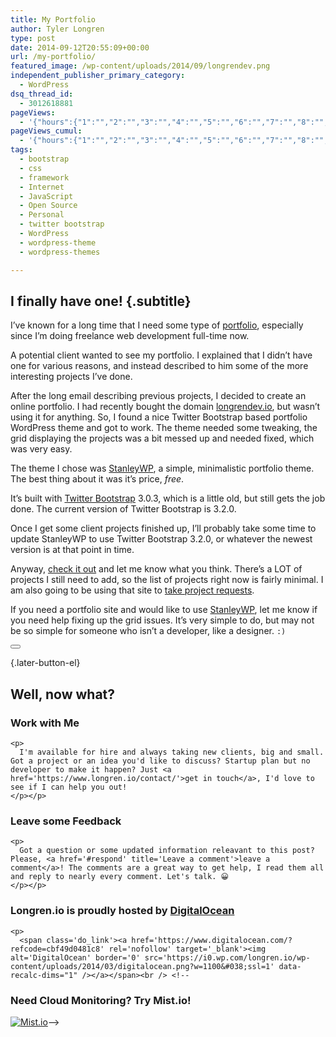 ```yaml
---
title: My Portfolio
author: Tyler Longren
type: post
date: 2014-09-12T20:55:09+00:00
url: /my-portfolio/
featured_image: /wp-content/uploads/2014/09/longrendev.png
independent_publisher_primary_category:
  - WordPress
dsq_thread_id:
  - 3012618881
pageViews:
  - '{"hours":{"1":"","2":"","3":"","4":"","5":"","6":"","7":"","8":"","9":"","10":"","11":"","12":"","13":"","14":"","15":"","16":"","17":"","18":"","19":"","20":"","21":"","22":"","23":"","24":"","25":"","26":"","27":"","28":"","29":"","30":"","31":"","32":"","33":"","34":"","35":"","36":"","37":"","38":"","39":"","40":"","41":"","42":"","43":"","44":"","45":"","46":"","47":""},"days":{"2":"","3":"","4":"","5":"","6":"","7":"","8":"","9":"","10":"","11":"","12":"","13":"","14":""},"weeks":{"3":"","4":"","5":"","6":"","7":"","8":"","9":"","10":"","11":"","12":""},"months":{"4":"","5":"","6":"","7":"","8":"","9":"","10":"","11":"","12":"","13":"","14":"","15":"","16":"","17":"","18":"","19":"","20":"","21":"","22":"","23":"","24":""}}'
pageViews_cumul:
  - '{"hours":{"1":"","2":"","3":"","4":"","5":"","6":"","7":"","8":"","9":"","10":"","11":"","12":"","13":"","14":"","15":"","16":"","17":"","18":"","19":"","20":"","21":"","22":"","23":"","24":"","25":"","26":"","27":"","28":"","29":"","30":"","31":"","32":"","33":"","34":"","35":"","36":"","37":"","38":"","39":"","40":"","41":"","42":"","43":"","44":"","45":"","46":"","47":""},"days":{"2":"","3":"","4":"","5":"","6":"","7":"","8":"","9":"","10":"","11":"","12":"","13":"","14":""},"weeks":{"3":"","4":"","5":"","6":"","7":"","8":"","9":"","10":"","11":"","12":""},"months":{"4":"","5":"","6":"","7":"","8":"","9":"","10":"","11":"","12":"","13":"","14":"","15":"","16":"","17":"","18":"","19":"","20":"","21":"","22":"","23":"","24":""}}'
tags:
  - bootstrap
  - css
  - framework
  - Internet
  - JavaScript
  - Open Source
  - Personal
  - twitter bootstrap
  - WordPress
  - wordpress-theme
  - wordpress-themes

---
```

## I finally have one! {.subtitle}

I&#8217;ve known for a long time that I need some type of [portfolio][1], especially since I&#8217;m doing freelance web development full-time now.

A potential client wanted to see my portfolio. I explained that I didn&#8217;t have one for various reasons, and instead described to him some of the more interesting projects I&#8217;ve done.

After the long email describing previous projects, I decided to create an online portfolio. I had recently bought the domain [longrendev.io][2], but wasn&#8217;t using it for anything. So, I found a nice Twitter Bootstrap based portfolio WordPress theme and got to work. The theme needed some tweaking, the grid displaying the projects was a bit messed up and needed fixed, which was very easy.

The theme I chose was [StanleyWP][3], a simple, minimalistic portfolio theme. The best thing about it was it&#8217;s price, _free_.

It&#8217;s built with [Twitter Bootstrap][4] 3.0.3, which is a little old, but still gets the job done. The current version of Twitter Bootstrap is 3.2.0.

Once I get some client projects finished up, I&#8217;ll probably take some time to update StanleyWP to use Twitter Bootstrap 3.2.0, or whatever the newest version is at that point in time.

Anyway, [check it out][1] and let me know what you think. There&#8217;s a LOT of projects I still need to add, so the list of projects right now is fairly minimal. I am also going to be using that site to [take project requests][5].

If you need a portfolio site and would like to use [StanleyWP][3], let me know if you need help fixing up the grid issues. It&#8217;s very simple to do, but may not be so simple for someone who isn&#8217;t a developer, like a designer. `:)` 

<div class="wpulike wpulike-default " >
  <div class="wp_ulike_general_class wp_ulike_is_not_liked">
    <button type="button"
					aria-label="Like Button"
					data-ulike-id="7436"
					data-ulike-nonce="56588e00d3"
					data-ulike-type="likeThis"
					data-ulike-template="wpulike-default"
					data-ulike-display-likers="0"
					data-ulike-disable-pophover="0"
					class="wp_ulike_btn wp_ulike_put_image wp_likethis_7436"></button><span class="count-box"></span>
  </div>
</div>

[][6]{.later-button-el}

<div class='what-next'>
  <h2>
    Well, now what?
  </h2>
  
  <div class='hire'>
    <h3>
      Work with Me
    </h3>
    
    <p>
      I'm available for hire and always taking new clients, big and small. Got a project or an idea you'd like to discuss? Startup plan but no developer to make it happen? Just <a href='https://www.longren.io/contact/'>get in touch</a>, I'd love to see if I can help you out!
    </p></p>
  </div>
  
  <div class='hire'>
    <h3>
      Leave some Feedback
    </h3>
    
    <p>
      Got a question or some updated information releavant to this post? Please, <a href='#respond' title='Leave a comment'>leave a comment</a>! The comments are a great way to get help, I read them all and reply to nearly every comment. Let's talk. 😀
    </p></p>
  </div>
  
  <div class='now-what-bottom-ad'>
    <h3>
      Longren.io is proudly hosted by <a href='https://www.digitalocean.com/?refcode=cbf49d0481c8'>DigitalOcean</a>
    </h3>
    
    <p>
      <span class='do_link'><a href='https://www.digitalocean.com/?refcode=cbf49d0481c8' rel='nofollow' target='_blank'><img alt='DigitalOcean' border='0' src='https://i0.wp.com/longren.io/wp-content/uploads/2014/03/digitalocean.png?w=1100&#038;ssl=1' data-recalc-dims="1" /></a></span><br /> <!--

<h3>Need Cloud Monitoring? Try Mist.io!</h3>

<span class='do_link'><a href='http://mist.io/?ref=tyler' rel='nofollow' target='_blank'><img alt='Mist.io' border='0' src='https://i0.wp.com/longren.io/wp-content/uploads/2014/04/mistio.jpg?w=1100&#038;ssl=1' data-recalc-dims="1"></a></span>--></div> </div>

 [1]: http://longrendev.io/
 [2]: http://longrendev.io
 [3]: http://gentsthemes.com/themes/stanleywp-twitter-bootstrap-wordpress-theme/
 [4]: http://getbootstrap.com/
 [5]: http://longrendev.io/request-a-quote/
 [6]: #
